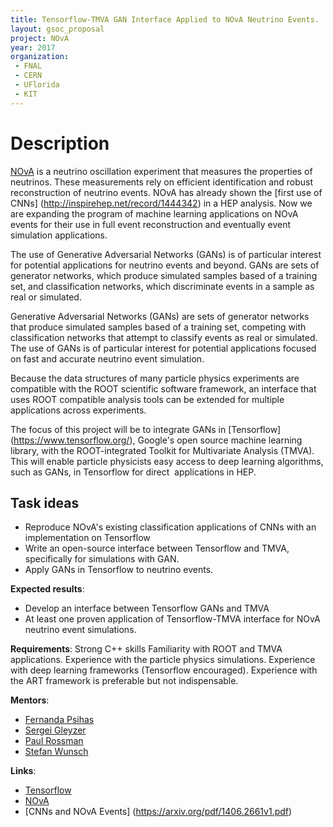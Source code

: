 ```yaml
---
title: Tensorflow-TMVA GAN Interface Applied to NOvA Neutrino Events.
layout: gsoc_proposal
project: NOvA
year: 2017
organization:
 - FNAL
 - CERN
 - UFlorida
 - KIT
---
```


# Description
[NOvA](https://www-nova.fnal.gov) is a neutrino oscillation experiment that measures the properties of neutrinos. These measurements rely on efficient identification and robust reconstruction of neutrino events. NOvA has already shown the [first use of CNNs] (http://inspirehep.net/record/1444342) in a HEP analysis. Now we are expanding the program of machine learning applications on NOvA events for their use in full event reconstruction and eventually event simulation applications.

The use of Generative Adversarial Networks (GANs) is of particular interest for potential applications for neutrino events and beyond. GANs are sets of generator networks, which produce simulated samples based of a training set, and classification networks, which discriminate events in a sample as real or simulated.

Generative Adversarial Networks (GANs) are sets of generator networks that produce simulated samples based of a training set, competing with classification networks that attempt to classify events as real or simulated. The use of GANs is of particular interest for potential applications focused on fast and accurate neutrino event simulation.

Because the data structures of many particle physics experiments are compatible with the ROOT scientific software framework, an interface that uses ROOT compatible analysis tools can be extended for multiple applications across experiments.

The focus of this project will be to integrate GANs in [Tensorflow] (https://www.tensorflow.org/), Google's open source machine learning library, with the ROOT-integrated Toolkit for Multivariate Analysis (TMVA). This will enable particle physicists easy access to deep learning algorithms, such as GANs, in Tensorflow for direct 
applications in HEP.


## Task ideas
 * Reproduce NOvA's existing classification applications of CNNs with an implementation on Tensorflow
 * Write an open-source interface between Tensorflow and TMVA, specifically for simulations with GAN.
 * Apply GANs in Tensorflow to neutrino events.


**Expected results**:
 * Develop an interface between Tensorflow GANs and TMVA
 * At least one proven application of Tensorflow-TMVA interface for NOvA neutrino event simulations.

**Requirements**:
Strong C++ skills
Familiarity with ROOT and TMVA applications.
Experience with the particle physics simulations.
Experience with deep learning frameworks (Tensorflow encouraged).
Experience with the ART framework is preferable but not indispensable.

**Mentors**:
  * [Fernanda Psihas](mailto:psihas@fnal.gov)
  * [Sergei Gleyzer](mailto:sergei@cern.ch)
  * [Paul Rossman](mailto:paulrossman@google.com)
  * [Stefan Wunsch](mailto:stefan.wunsch@student.kit.edu)


**Links**:
  * [Tensorflow](https://www.tensorflow.org/)
  * [NOvA](https://www-nova.fnal.gov)
  * [CNNs and NOvA Events] (https://arxiv.org/pdf/1406.2661v1.pdf)
